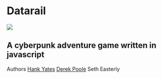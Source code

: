 # Datarail #
![](http://derekgpoole.files.wordpress.com/2012/09/land_4_flat_web.jpg)

## A cyberpunk adventure game written in javascript ##

Authors [Hank Yates](http://hankyates.com/)
        [Derek Poole](http://derekgpoole.wordpress.com/)
        Seth Easterly
